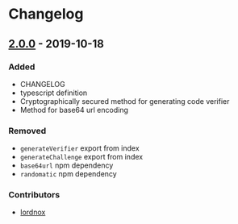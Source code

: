 # Changelog

## [2.0.0] - 2019-10-18
### Added
- CHANGELOG
- typescript definition
- Cryptographically secured method for generating code verifier
- Method for base64 url encoding

### Removed
- `generateVerifier` export from index
- `generateChallenge` export from index
- `base64url` npm dependency
- `randomatic` npm dependency

### Contributors
- [lordnox]

[lordnox]: https://github.com/lordnox

[2.0.0]: https://github.com/crouchcd/pkce-challenge/releases/tag/2.0.0